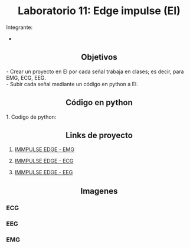 <h1 style="text-align: center;">Laboratorio 11: Edge impulse (EI)</h1>
Integrante: 

- 
<a id = "Informe edge impulse" style></a>
<h2 style = "text-align: center;">Objetivos</h2>
- Crear un proyecto en EI por cada señal trabaja en clases; es decir, para EMG, ECG, EEG. <br />
- Subir cada señal mediante un código en python a EI.<br />

<h2 style = "text-align: center;">Código en python</h2>
1. Codigo de python: 

<h2 style = "text-align: center;">Links de proyecto</h2>

1. [IMMPULSE EDGE - EMG]()</p>
2. [IMMPULSE EDGE - ECG]()</p>
3. [IMMPULSE EDGE - EEG]()</p>

<h2 style = "text-align: center;">Imagenes</h2>

### ECG


### EEG

### EMG
